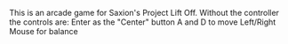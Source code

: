This is an arcade game for Saxion's Project Lift Off.
Without the controller the controls are: 
  Enter as the "Center" button
  A and D to move Left/Right 
  Mouse for balance
